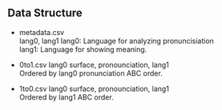 ## Data Structure
* metadata.csv  
lang0, lang1
lang0: Language for analyzing pronuncisiation  
lang1: Language for showing meaning.

* 0to1.csv
lang0 surface, pronounciation, lang1  
Ordered by lang0 pronunciation ABC order.

* 1to0.csv
lang0 surface, pronounciation, lang1  
Ordered by lang1 ABC order.